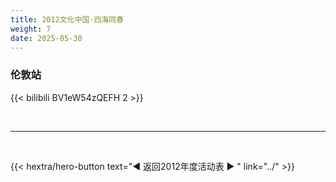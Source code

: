 ```yaml
---
title: 2012文化中国·四海同春
weight: 7
date: 2025-05-30
---
```


### 伦敦站

{{< bilibili BV1eW54zQEFH 2 >}}


<br>
<hr>
<br>

{{< hextra/hero-button text="◀ 返回2012年度活动表 ▶ " link="../" >}}
